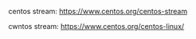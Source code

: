 
centos stream: https://www.centos.org/centos-stream

cwntos stream: https://www.centos.org/centos-linux/
